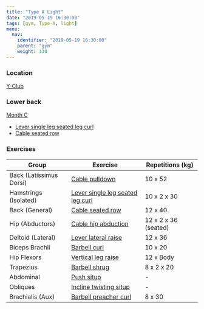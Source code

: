 ```yaml
---
title: "Type A Light"
date: "2019-05-19 16:30:00"
tags: [gym, Type-A, light]
menu:
  nav:
    identifier: "2019-05-19 16:30:00"
    parent: "gym"
    weight: 130
---
```


### Location

[Y-Club](https://www.yclub.org.uk/)

### Lower back
[Month C](https://exrx.net/WeightTraining/LowBack)

- [Lever single leg seated leg curl](https://exrx.net/WeightExercises/Hamstrings/LVSingleLegSeatedLegCurlHammer)
- [Cable seated row](https://exrx.net/WeightExercises/BackGeneral/CBSeatedRow)

### Exercises

| Group                   | Exercise                                                                                                       | Repetitions (kg)     |
|-------------------------|----------------------------------------------------------------------------------------------------------------|----------------------|
| Back (Latissimus Dorsi) | [Cable pulldown](https://exrx.net/WeightExercises/LatissimusDorsi/CBFrontPulldown)                             | 10 x 52              |
| Hamstrings (Isolated)   | [Lever single leg seated leg curl](https://exrx.net/WeightExercises/Hamstrings/LVSingleLegSeatedLegCurlHammer) | 10 x 2 x 30          |
| Back (General)          | [Cable seated row](https://exrx.net/WeightExercises/BackGeneral/CBSeatedRow)                                   | 12 x 40              |
| Hip (Abductors)         | [Cable hip abduction](https://exrx.net/WeightExercises/HipAbductor/CBHipAbduction)                             | 12 x 2 x 36 (seated) |
| Deltoid (Lateral)       | [Lever lateral raise](https://exrx.net/WeightExercises/DeltoidLateral/LVLateralRaise)                          | 12 x 36              |
| Biceps Brachii          | [Barbell curl](https://exrx.net/WeightExercises/Biceps/BBCurl)                                                 | 10 x 20              |
| Hip Flexors             | [Vertical leg raise](https://exrx.net/WeightExercises/HipFlexors/BWVerticalLegRaise)                           | 12 x Body            |
| Trapezius               | [Barbell shrug](https://exrx.net/WeightExercises/TrapeziusUpper/BBShrug)                                       | 8 x 2 x 20           |
| Abdominal               | [Push situp](https://exrx.net/WeightExercises/RectusAbdominis/BBPushSitUp)                                     | -                    |
| Obliques                | [Incline twisting situp](https://exrx.net/WeightExercises/Obliques/BWInclineTwistingSitUp)                     | -                    |
| Brachialis (Aux)        | [Barbell preacher curl](https://exrx.net/WeightExercises/Brachialis/BBPreacherCurl)                            | 8 x 30               |
